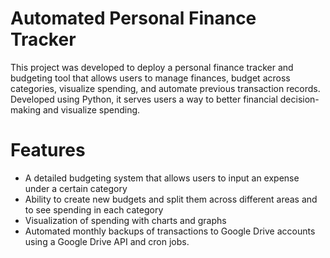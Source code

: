 # Automated Personal Finance Tracker
This project was developed to deploy a personal finance tracker and budgeting tool that allows users to manage finances, budget across categories, visualize spending, and automate previous transaction records. Developed using Python, it serves users a way to better financial decision-making and visualize spending.
# Features
- A detailed budgeting system that allows users to input an expense under a certain category
- Ability to create new budgets and split them across different areas and to see spending in each category
- Visualization of spending with charts and graphs
- Automated monthly backups of transactions to Google Drive accounts using a Google Drive API and cron jobs.
